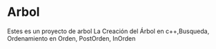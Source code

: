 # Arbol 

Estes es un proyecto de arbol 
La Creación del Árbol en c++,Busqueda, Ordenamiento en Orden, PostOrden, InOrden


